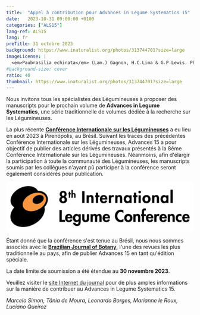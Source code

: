 ```yaml
---
title:  "Appel à contribution pour Advances in Legume Systematics 15"
date:   2023-10-31 09:00:00 +0100
categories: ["ALS15"]
lang-ref: ALS15
lang: fr
preTitle: 31 octobre 2023
background: https://www.inaturalist.org/photos/313744701?size=large
imageLicense: |
  <em>Paubrasilia echinata</em> (Lam.) Gagnon, H.C.Lima & G.P.Lewis. Photo par mavc via [iNaturalist](https://www.inaturalist.org/observations/180145305)
#background-size: cover
ratio: 40
thumbnail: https://www.inaturalist.org/photos/313744701?size=large
---
```


Nous invitons tous les spécialistes des Légumineuses à proposer des manuscripts pour le prochain volume de **Advances in Legume Systematics**, une série traditionnelle de volumes dédiée à la recherche sur les Légumineuses.  

La plus récente [**Conférence Internationale sur les Légumineuses**](https://www.8ilc.com/) a eu lieu en août 2023 à Pirenópolis, au Brésil. Suivant les traces des précédentes Conférence Internationale sur les Légumineuses, Advances 15 a pour objectif de publier des articles dérivés des travaux présentés à la 8ème Conférence Internationale sur les Légumineuses. Néanmoins, afin d'élargir la participation à toute la communauté des Légumineuses, les manuscripts soumis par les collègues n'ayant pû participer à la conférence seront également considérés pour publication.  

![](/assets/images/8ILC_logo_full_short.jpg)

Étant donné que la conférence s'est tenue au Brésil, nous nous sommes associés avec le [**Brazilian Journal of Botany**](https://www.springer.com/journal/40415), l'une des revues les plus traditionnelle au pays, afin de publier Advances 15 en tant qu'édition spéciale.  

La date limite de soumission a été étendue au **30 novembre 2023**.  

Veuillez visiter le [site Internet du journal](https://www.springer.com/journal/40415) pour de plus amples informations sur la manière de contribuer au Advances in Legume Systematics 15.  

*Marcelo Simon, Tânia de Moura, Leonardo Borges, Marianne le Roux, Luciano Queiroz*